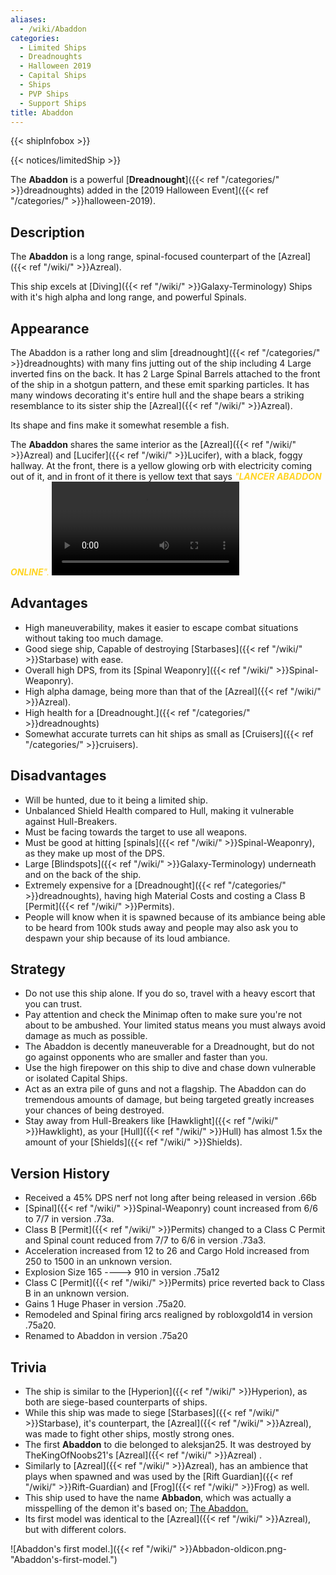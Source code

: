 ```yaml
---
aliases:
  - /wiki/Abaddon
categories:
  - Limited Ships
  - Dreadnoughts
  - Halloween 2019
  - Capital Ships
  - Ships
  - PVP Ships
  - Support Ships
title: Abaddon
---
```


{{< shipInfobox >}}

{{< notices/limitedShip >}}

The **Abaddon** is a powerful [**Dreadnought**]({{< ref "/categories/" >}}dreadnoughts) added in the [2019 Halloween Event]({{< ref "/categories/" >}}halloween-2019).

## Description

The **Abaddon** is a long range, spinal-focused counterpart of the [Azreal]({{< ref "/wiki/" >}}Azreal).

This ship excels at [Diving]({{< ref "/wiki/" >}}Galaxy-Terminology) Ships with it's high alpha and long range, and powerful Spinals.

## Appearance

The Abaddon is a rather long and slim [dreadnought]({{< ref "/categories/" >}}dreadnoughts) with many fins jutting out of the ship including 4 Large inverted fins on the back. It has 2 Large Spinal Barrels attached to the front of the ship in a shotgun pattern, and these emit sparking particles. It has many windows decorating it's entire hull and the shape bears a striking resemblance to its sister ship the [Azreal]({{< ref "/wiki/" >}}Azreal).

Its shape and fins make it somewhat resemble a fish.

The **Abaddon** shares the same interior as the [Azreal]({{< ref "/wiki/" >}}Azreal) and [Lucifer]({{< ref "/wiki/" >}}Lucifer), with a black, foggy hallway. At the front, there is a yellow glowing orb with electricity coming out of it, and in front of it there is yellow text that says <span style="color:#ffd424">_"***LANCER ABADDON ONLINE***"._</span> ![Ambience of the
Abaddon|none](HalloweenAmbienceII.mp4 "Ambience of the Abaddon|none")

## Advantages

- High maneuverability, makes it easier to escape combat situations without taking too much damage.
- Good siege ship, Capable of destroying [Starbases]({{< ref "/wiki/" >}}Starbase) with ease.
- Overall high DPS, from its [Spinal Weaponry]({{< ref "/wiki/" >}}Spinal-Weaponry).
- High alpha damage, being more than that of the [Azreal]({{< ref "/wiki/" >}}Azreal).
- High health for a [Dreadnought.]({{< ref "/categories/" >}}dreadnoughts)
- Somewhat accurate turrets can hit ships as small as [Cruisers]({{< ref "/categories/" >}}cruisers).

## Disadvantages

- Will be hunted, due to it being a limited ship.
- Unbalanced Shield Health compared to Hull, making it vulnerable against Hull-Breakers.
- Must be facing towards the target to use all weapons.
- Must be good at hitting [spinals]({{< ref "/wiki/" >}}Spinal-Weaponry), as they make up most of the DPS.
- Large [Blindspots]({{< ref "/wiki/" >}}Galaxy-Terminology) underneath and on the back of the ship.
- Extremely expensive for a [Dreadnought]({{< ref "/categories/" >}}dreadnoughts), having high Material Costs and costing a Class B [Permit]({{< ref "/wiki/" >}}Permits).
- People will know when it is spawned because of its ambiance being able to be heard from 100k studs away and people may also ask you to despawn your ship because of its loud ambiance.

## Strategy

- Do not use this ship alone. If you do so, travel with a heavy escort that you can trust.
- Pay attention and check the Minimap often to make sure you're not about to be ambushed. Your limited status means you must always avoid damage as much as possible.
- The Abaddon is decently maneuverable for a Dreadnought, but do not go against opponents who are smaller and faster than you.
- Use the high firepower on this ship to dive and chase down vulnerable or isolated Capital Ships.
- Act as an extra pile of guns and not a flagship. The Abaddon can do tremendous amounts of damage, but being targeted greatly increases your chances of being destroyed.
- Stay away from Hull-Breakers like [Hawklight]({{< ref "/wiki/" >}}Hawklight), as your [Hull]({{< ref "/wiki/" >}}Hull) has almost 1.5x the amount of your [Shields]({{< ref "/wiki/" >}}Shields).

## Version History

- Received a 45% DPS nerf not long after being released in version .66b
- [Spinal]({{< ref "/wiki/" >}}Spinal-Weaponry) count increased from 6/6 to 7/7 in version .73a.
- Class B [Permit]({{< ref "/wiki/" >}}Permits) changed to a Class C Permit and Spinal count reduced from 7/7 to 6/6 in version .73a3.
- Acceleration increased from 12 to 26 and Cargo Hold increased from 250 to 1500 in an unknown version.
- Explosion Size 165 ----> 910 in version .75a12
- Class C [Permit]({{< ref "/wiki/" >}}Permits) price reverted back to Class B in an unknown version.
- Gains 1 Huge Phaser in version .75a20.
- Remodeled and Spinal firing arcs realigned by robloxgold14 in version .75a20.
- Renamed to Abaddon in version .75a20

## Trivia

- The ship is similar to the [Hyperion]({{< ref "/wiki/" >}}Hyperion), as both are siege-based counterparts of ships.
- While this ship was made to siege [Starbases]({{< ref "/wiki/" >}}Starbase), it's counterpart, the [Azreal]({{< ref "/wiki/" >}}Azreal), was made to fight other ships, mostly strong ones.
- The first **Abaddon** to die belonged to aleksjan25. It was destroyed by TheKingOfNoobs21's [Azreal]({{< ref "/wiki/" >}}Azreal) .
- Similarly to [Azreal]({{< ref "/wiki/" >}}Azreal), has an ambience that plays when spawned and was used by the [Rift Guardian]({{< ref "/wiki/" >}}Rift-Guardian) and [Frog]({{< ref "/wiki/" >}}Frog) as well.
- This ship used to have the name **Abbadon**, which was actually a misspelling of the demon it's based on; [The Abaddon.](https://en.wikipedia.org/wiki/Abaddon%7CAbaddon)
- Its first model was identical to the [Azreal]({{< ref "/wiki/" >}}Azreal), but with different colors.

![Abaddon's first model.]({{< ref "/wiki/" >}}Abbadon-oldicon.png-"Abaddon's-first-model.")

